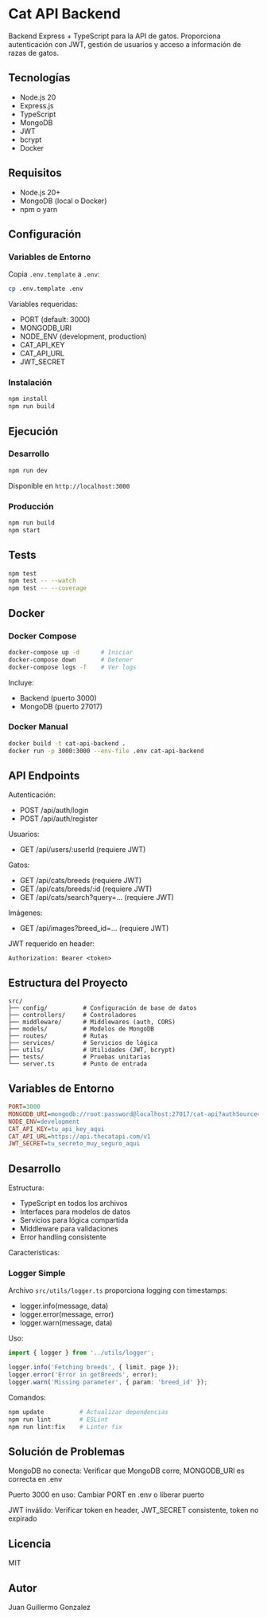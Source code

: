 # Cat API Backend

Backend Express + TypeScript para la API de gatos. Proporciona autenticación con JWT, gestión de usuarios y acceso a información de razas de gatos.

## Tecnologías

- Node.js 20
- Express.js
- TypeScript
- MongoDB
- JWT
- bcrypt
- Docker

## Requisitos

- Node.js 20+
- MongoDB (local o Docker)
- npm o yarn

## Configuración

### Variables de Entorno

Copia `.env.template` a `.env`:

```bash
cp .env.template .env
```

Variables requeridas:
- PORT (default: 3000)
- MONGODB_URI
- NODE_ENV (development, production)
- CAT_API_KEY
- CAT_API_URL
- JWT_SECRET

### Instalación

```bash
npm install
npm run build
```

## Ejecución

### Desarrollo

```bash
npm run dev
```

Disponible en `http://localhost:3000`

### Producción

```bash
npm run build
npm start
```

## Tests

```bash
npm test
npm test -- --watch
npm test -- --coverage
```

## Docker

### Docker Compose

```bash
docker-compose up -d      # Iniciar
docker-compose down       # Detener
docker-compose logs -f    # Ver logs
```

Incluye:
- Backend (puerto 3000)
- MongoDB (puerto 27017)

### Docker Manual

```bash
docker build -t cat-api-backend .
docker run -p 3000:3000 --env-file .env cat-api-backend
```

## API Endpoints

Autenticación:
- POST /api/auth/login
- POST /api/auth/register

Usuarios:
- GET /api/users/:userId (requiere JWT)

Gatos:
- GET /api/cats/breeds (requiere JWT)
- GET /api/cats/breeds/:id (requiere JWT)
- GET /api/cats/search?query=... (requiere JWT)

Imágenes:
- GET /api/images?breed_id=... (requiere JWT)

JWT requerido en header:
```
Authorization: Bearer <token>
```

## Estructura del Proyecto

```
src/
├── config/          # Configuración de base de datos
├── controllers/     # Controladores
├── middleware/      # Middlewares (auth, CORS)
├── models/          # Modelos de MongoDB
├── routes/          # Rutas
├── services/        # Servicios de lógica
├── utils/           # Utilidades (JWT, bcrypt)
├── tests/           # Pruebas unitarias
└── server.ts        # Punto de entrada
```

## Variables de Entorno

```ini
PORT=3000
MONGODB_URI=mongodb://root:password@localhost:27017/cat-api?authSource=admin
NODE_ENV=development
CAT_API_KEY=tu_api_key_aqui
CAT_API_URL=https://api.thecatapi.com/v1
JWT_SECRET=tu_secreto_muy_seguro_aqui
```

## Desarrollo

Estructura:
- TypeScript en todos los archivos
- Interfaces para modelos de datos
- Servicios para lógica compartida
- Middleware para validaciones
- Error handling consistente

Características:

### Logger Simple

Archivo `src/utils/logger.ts` proporciona logging con timestamps:
- logger.info(message, data)
- logger.error(message, error)
- logger.warn(message, data)

Uso:
```typescript
import { logger } from '../utils/logger';

logger.info('Fetching breeds', { limit, page });
logger.error('Error in getBreeds', error);
logger.warn('Missing parameter', { param: 'breed_id' });
```

Comandos:
```bash
npm update          # Actualizar dependencias
npm run lint        # ESLint
npm run lint:fix    # Linter fix
```

## Solución de Problemas

MongoDB no conecta: Verificar que MongoDB corre, MONGODB_URI es correcta en .env

Puerto 3000 en uso: Cambiar PORT en .env o liberar puerto

JWT inválido: Verificar token en header, JWT_SECRET consistente, token no expirado

## Licencia

MIT

## Autor

Juan Guillermo Gonzalez
